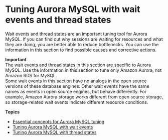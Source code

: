 # Tuning Aurora MySQL with wait events and thread states<a name="AuroraMySQL.Managing.Tuning"></a>

Wait events and thread states are an important tuning tool for Aurora MySQL\. If you can find out why sessions are waiting for resources and what they are doing, you are better able to reduce bottlenecks\. You can use the information in this section to find possible causes and corrective actions\.

**Important**  
The wait events and thread states in this section are specific to Aurora MySQL\. Use the information in this section to tune only Amazon Aurora, not Amazon RDS for MySQL\.  
Some wait events in this section have no analogs in the open source versions of these database engines\. Other wait events have the same names as events in open source engines, but behave differently\. For example, Amazon Aurora storage works different from open source storage, so storage\-related wait events indicate different resource conditions\.

**Topics**
+ [Essential concepts for Aurora MySQL tuning](AuroraMySQL.Managing.Tuning.concepts.md)
+ [Tuning Aurora MySQL with wait events](AuroraMySQL.Managing.Tuning.wait-events.md)
+ [Tuning Aurora MySQL with thread states](AuroraMySQL.Managing.Tuning.thread-states.md)